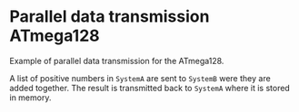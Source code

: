 # Parallel data transmission ATmega128

Example of parallel data transmission for the ATmega128.

A list of positive numbers in `SystemA` are sent to `SystemB` were they are added together.
The result is transmitted back to `SystemA` where it is stored in memory.
